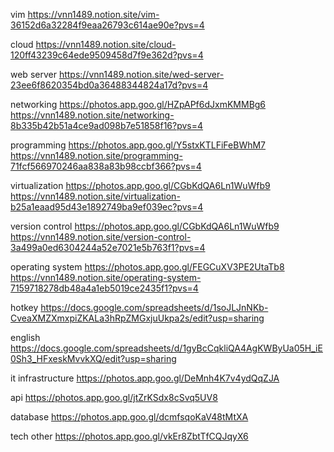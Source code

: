 vim               https://vnn1489.notion.site/vim-36152d6a32284f9eaa26793c614ae90e?pvs=4

cloud             https://vnn1489.notion.site/cloud-120ff43239c64ede9509458d7f9e362d?pvs=4

web server        https://vnn1489.notion.site/wed-server-23ee6f8620354bd0a36488344824a17d?pvs=4

networking        https://photos.app.goo.gl/HZpAPf6dJxmKMMBg6
                  https://vnn1489.notion.site/networking-8b335b42b51a4ce9ad098b7e51858f16?pvs=4

programming       https://photos.app.goo.gl/Y5stxKTLFiFeBWhM7
                  https://vnn1489.notion.site/programming-71fcf566970246aa838a83b98ccbf366?pvs=4

virtualization    https://photos.app.goo.gl/CGbKdQA6Ln1WuWfb9
                  https://vnn1489.notion.site/virtualization-b25a1eaad95d43e1892749ba9ef039ec?pvs=4

version control   https://photos.app.goo.gl/CGbKdQA6Ln1WuWfb9
                  https://vnn1489.notion.site/version-control-3a499a0ed6304244a52e7021e5b763f1?pvs=4

operating system  https://photos.app.goo.gl/FEGCuXV3PE2UtaTb8
                  https://vnn1489.notion.site/operating-system-7159718278db48a4a1eb5019ce2435f1?pvs=4

hotkey            https://docs.google.com/spreadsheets/d/1soJLJnNKb-CveaXMZXmxpiZKALa3hRpZMGxjuUkpa2s/edit?usp=sharing

english           https://docs.google.com/spreadsheets/d/1gyBcCqkliQA4AgKWByUa05H_iE0Sh3_HFxeskMvvkXQ/edit?usp=sharing

it infrastructure https://photos.app.goo.gl/DeMnh4K7v4ydQqZJA

api               https://photos.app.goo.gl/jtZrKSdx8cSvq5UV8

database          https://photos.app.goo.gl/dcmfsqoKaV48tMtXA

tech other        https://photos.app.goo.gl/vkEr8ZbtTfCQJqyX6